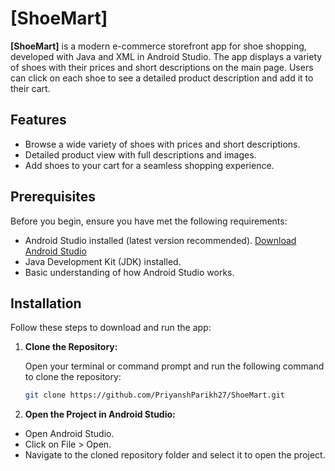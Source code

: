 # [ShoeMart]

**[ShoeMart]** is a modern e-commerce storefront app for shoe shopping, developed with Java and XML in Android Studio. The app displays a variety of shoes with their prices and short descriptions on the main page. Users can click on each shoe to see a detailed product description and add it to their cart.

## Features

- Browse a wide variety of shoes with prices and short descriptions.
- Detailed product view with full descriptions and images.
- Add shoes to your cart for a seamless shopping experience.

## Prerequisites

Before you begin, ensure you have met the following requirements:

- Android Studio installed (latest version recommended). [Download Android Studio](https://developer.android.com/studio)
- Java Development Kit (JDK) installed.
- Basic understanding of how Android Studio works.

## Installation

Follow these steps to download and run the app:

1. **Clone the Repository:**

   Open your terminal or command prompt and run the following command to clone the repository:

   ```bash
   git clone https://github.com/PriyanshParikh27/ShoeMart.git
   ```
2. **Open the Project in Android Studio:**

  - Open Android Studio.
  - Click on File > Open.
  - Navigate to the cloned repository folder and select it to open the project.
